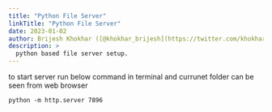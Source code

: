 ```yaml
---
title: "Python File Server"
linkTitle: "Python File Server"
date: 2023-01-02
author: Brijesh Khokhar ([@khokhar_brijesh](https://twitter.com/khokhar_brijesh))
description: >
  python based file server setup.
---
```






to start server run below command in terminal and currunet folder can be seen from web browser

```
python -m http.server 7896
```
